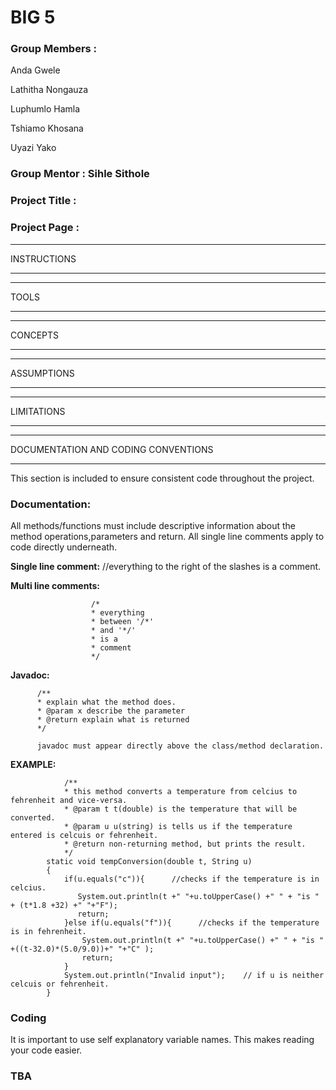 # BIG 5

### Group Members :

Anda Gwele 

Lathitha Nongauza

Luphumlo Hamla

Tshiamo Khosana

Uyazi Yako

### Group Mentor : Sihle Sithole
### Project Title :
### Project Page :

************
INSTRUCTIONS
************
*****
TOOLS
*****
********
CONCEPTS
********
***********
ASSUMPTIONS
***********
***********
LIMITATIONS
***********
*************************************
DOCUMENTATION AND CODING CONVENTIONS
*************************************
This section is included to ensure consistent code throughout the project.

### **Documentation:**
All methods/functions must include descriptive information about the method operations,parameters and return. 
All single line comments apply to code directly underneath.

**Single line comment:** //everything to the right of the slashes is a comment.

**Multi line comments:** 

                      /*                 
                      * everything                     
                      * between '/*'           
                      * and '*/'
                      * is a
                      * comment
                      */
**Javadoc:** 

          /**
          * explain what the method does.
          * @param x describe the parameter
          * @return explain what is returned
          */

          javadoc must appear directly above the class/method declaration.

**EXAMPLE:**

                /**
                * this method converts a temperature from celcius to fehrenheit and vice-versa.
                * @param t t(double) is the temperature that will be converted.
                * @param u u(string) is tells us if the temperature entered is celcuis or fehrenheit.
                * @return non-returning method, but prints the result.
                */
            static void tempConversion(double t, String u)
            {
                if(u.equals("c")){      //checks if the temperature is in celcius.
                   System.out.println(t +" "+u.toUpperCase() +" " + "is " + (t*1.8 +32) +" "+"F");
                   return;
                }else if(u.equals("f")){      //checks if the temperature is in fehrenheit.
                    System.out.println(t +" "+u.toUpperCase() +" " + "is " +((t-32.0)*(5.0/9.0))+" "+"C" );
                    return;
                }
                System.out.println("Invalid input");    // if u is neither celcuis or fehrenheit.
            }
 
   
### **Coding**

It is important to use self explanatory variable names. This makes reading your code easier.

### **TBA**
    

